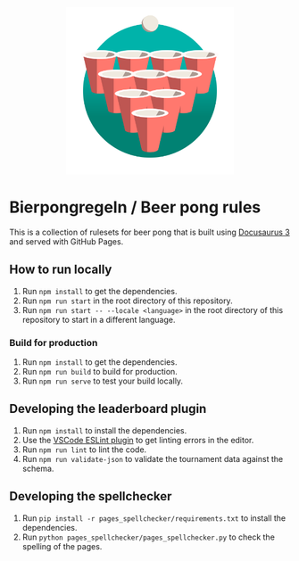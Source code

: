 <p align="center">
    <a href="https://mowi12.github.io/bierpongregeln/">
        <img src="static/img/logo.svg" alt="logo" width="300">
    </a>
</p>

# Bierpongregeln / Beer pong rules

This is a collection of rulesets for beer pong that is built using [Docusaurus 3](https://docusaurus.io/) and served with GitHub Pages.

## How to run locally

1. Run `npm install` to get the dependencies.
2. Run `npm run start` in the root directory of this repository.
3. Run `npm run start -- --locale <language>` in the root directory of this repository to start in a different language.

### Build for production

1. Run `npm install` to get the dependencies.
2. Run `npm run build` to build for production.
3. Run `npm run serve` to test your build locally.

## Developing the leaderboard plugin

1. Run `npm install` to install the dependencies.
2. Use the [VSCode ESLint plugin](https://marketplace.visualstudio.com/items?itemName=dbaeumer.vscode-eslint) to get linting errors in the editor.
3. Run `npm run lint` to lint the code.
4. Run `npm run validate-json` to validate the tournament data against the schema.

## Developing the spellchecker

1. Run `pip install -r pages_spellchecker/requirements.txt` to install the dependencies.
2. Run `python pages_spellchecker/pages_spellchecker.py` to check the spelling of the pages.
